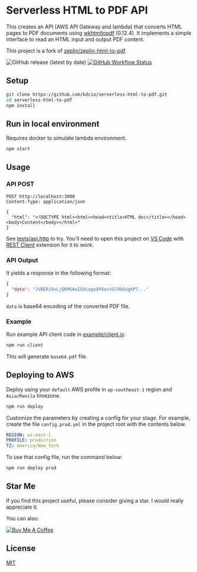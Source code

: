 # Serverless HTML to PDF API

This creates an API (AWS API Gateway and lambda) that converts HTML pages to PDF documents using [wkhtmltopdf](https://wkhtmltopdf.org/) (0.12.4). It implements a simple interface to read an HTML input and output PDF content.

This project is a fork of [zeplin/zeplin-html-to-pdf](https://github.com/zeplin/zeplin-html-to-pdf).

![GitHub release (latest by date)](https://img.shields.io/github/v/release/kdcio/serverless-html-to-pdf) [![GitHub Workflow Status](https://img.shields.io/github/workflow/status/kdcio/serverless-html-to-pdf/Build%20and%20Test)](https://github.com/kdcio/serverless-html-to-pdf/actions/workflows/push.yml)

## Setup

```bash
git clone https://github.com/kdcio/serverless-html-to-pdf.git
cd serverless-html-to-pdf
npm install
```

## Run in local environment

Requires docker to simulate lambda environment.

```bash
npm start
```

## Usage

### API POST

```http
POST http://localhost:3000
Content-Type: application/json

{
  "html": "<!DOCTYPE html><html><head><title>HTML doc</title></head><body>Content</body></html>"
}
```

See [tests/api.http](tests/api.http) to try. You'll need to open this project on [VS Code](https://code.visualstudio.com/https://code.visualstudio.com/) with [REST Client](https://marketplace.visualstudio.com/items?itemName=humao.rest-client) extension for it to work.

### API Output

It yields a response in the following format:

```json
{
  "data": "JVBERi0xLjQKMSAwIG9iago8PAovVGl0bGUgKP7..."
}
```

`data` is base64 encoding of the converted PDF file.

### Example

Run example API client code in [example/client.js](example/client.js):

```bash
npm run client
```

This will generate `base64.pdf` file.

## Deploying to AWS

Deploy using your `default` AWS profile in `ap-southeast-1` region and `Asia/Manila` timezone.

```bash
npm run deploy
```

Customize the parameters by creating a config for your stage. For example, create the file `config.prod.yml` in the project root with the contents below.

```yml
REGION: us-east-1
PROFILE: production
TZ: America/New_York
```

To use that config file, run the command below:

```bash
npm run deploy prod
```

## Star Me

If you find this project useful, please consider giving a star. I would really appreciate it.

You can also:

[![Buy Me A Coffee](https://cdn.buymeacoffee.com/buttons/default-yellow.png)](https://www.buymeacoffee.com/o4f0WYV)

## License

[MIT](LICENSE)
